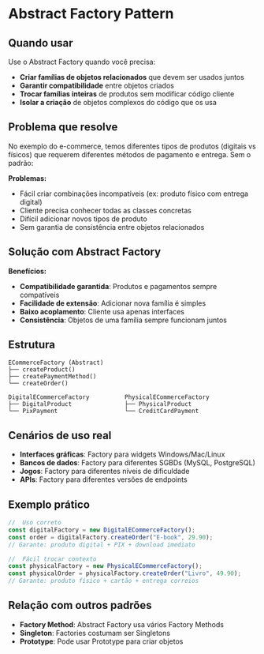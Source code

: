 # Abstract Factory Pattern

##  Quando usar

Use o Abstract Factory quando você precisa:

- **Criar famílias de objetos relacionados** que devem ser usados juntos
- **Garantir compatibilidade** entre objetos criados
- **Trocar famílias inteiras** de produtos sem modificar código cliente
- **Isolar a criação** de objetos complexos do código que os usa

##  Problema que resolve

No exemplo do e-commerce, temos diferentes tipos de produtos (digitais vs físicos) que requerem diferentes métodos de pagamento e entrega. Sem o padrão:

**Problemas:**
- Fácil criar combinações incompatíveis (ex: produto físico com entrega digital)
- Cliente precisa conhecer todas as classes concretas
- Difícil adicionar novos tipos de produto
- Sem garantia de consistência entre objetos relacionados

##  Solução com Abstract Factory

 **Benefícios:**
- **Compatibilidade garantida**: Produtos e pagamentos sempre compatíveis
- **Facilidade de extensão**: Adicionar nova família é simples
- **Baixo acoplamento**: Cliente usa apenas interfaces
- **Consistência**: Objetos de uma família sempre funcionam juntos

##  Estrutura

```
ECommerceFactory (Abstract)
├── createProduct()
├── createPaymentMethod()
└── createOrder()

DigitalECommerceFactory          PhysicalECommerceFactory
├── DigitalProduct               ├── PhysicalProduct  
└── PixPayment                   └── CreditCardPayment
```

##  Cenários de uso real

- **Interfaces gráficas**: Factory para widgets Windows/Mac/Linux
- **Bancos de dados**: Factory para diferentes SGBDs (MySQL, PostgreSQL)
- **Jogos**: Factory para diferentes níveis de dificuldade
- **APIs**: Factory para diferentes versões de endpoints

##  Exemplo prático

```typescript
//  Uso correto
const digitalFactory = new DigitalECommerceFactory();
const order = digitalFactory.createOrder("E-book", 29.90);
// Garante: produto digital + PIX + download imediato

//  Fácil trocar contexto
const physicalFactory = new PhysicalECommerceFactory();  
const physicalOrder = physicalFactory.createOrder("Livro", 49.90);
// Garante: produto físico + cartão + entrega correios
```

##  Relação com outros padrões

- **Factory Method**: Abstract Factory usa vários Factory Methods
- **Singleton**: Factories costumam ser Singletons
- **Prototype**: Pode usar Prototype para criar objetos